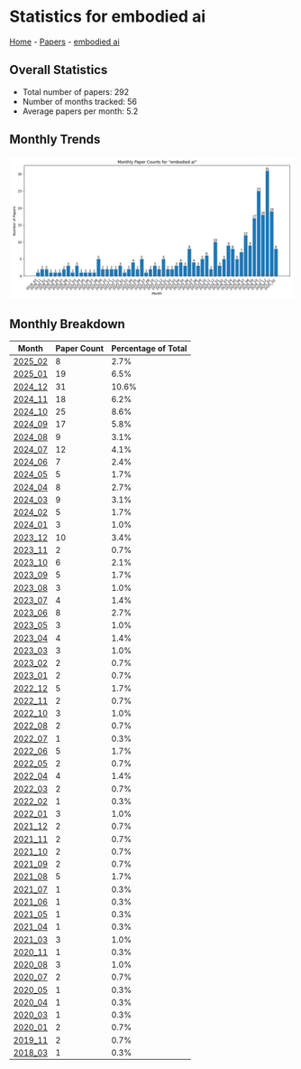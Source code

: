 # Statistics for embodied ai

[Home](https://lixin97.github.io/arXivRadar) - [Papers](https://lixin97.github.io/arXivRadar/papers) - [embodied ai](https://lixin97.github.io/arXivRadar/papers/embodied_ai)

## Overall Statistics

- Total number of papers: 292
- Number of months tracked: 56
- Average papers per month: 5.2

## Monthly Trends

![Monthly Paper Counts](monthly_stats.png)

## Monthly Breakdown

| Month | Paper Count | Percentage of Total |
| --- | --- | --- |
| [2025_02](./2025_02/papers_1.md) | 8 | 2.7% |
| [2025_01](./2025_01/papers_1.md) | 19 | 6.5% |
| [2024_12](./2024_12/papers_1.md) | 31 | 10.6% |
| [2024_11](./2024_11/papers_1.md) | 18 | 6.2% |
| [2024_10](./2024_10/papers_1.md) | 25 | 8.6% |
| [2024_09](./2024_09/papers_1.md) | 17 | 5.8% |
| [2024_08](./2024_08/papers_1.md) | 9 | 3.1% |
| [2024_07](./2024_07/papers_1.md) | 12 | 4.1% |
| [2024_06](./2024_06/papers_1.md) | 7 | 2.4% |
| [2024_05](./2024_05/papers_1.md) | 5 | 1.7% |
| [2024_04](./2024_04/papers_1.md) | 8 | 2.7% |
| [2024_03](./2024_03/papers_1.md) | 9 | 3.1% |
| [2024_02](./2024_02/papers_1.md) | 5 | 1.7% |
| [2024_01](./2024_01/papers_1.md) | 3 | 1.0% |
| [2023_12](./2023_12/papers_1.md) | 10 | 3.4% |
| [2023_11](./2023_11/papers_1.md) | 2 | 0.7% |
| [2023_10](./2023_10/papers_1.md) | 6 | 2.1% |
| [2023_09](./2023_09/papers_1.md) | 5 | 1.7% |
| [2023_08](./2023_08/papers_1.md) | 3 | 1.0% |
| [2023_07](./2023_07/papers_1.md) | 4 | 1.4% |
| [2023_06](./2023_06/papers_1.md) | 8 | 2.7% |
| [2023_05](./2023_05/papers_1.md) | 3 | 1.0% |
| [2023_04](./2023_04/papers_1.md) | 4 | 1.4% |
| [2023_03](./2023_03/papers_1.md) | 3 | 1.0% |
| [2023_02](./2023_02/papers_1.md) | 2 | 0.7% |
| [2023_01](./2023_01/papers_1.md) | 2 | 0.7% |
| [2022_12](./2022_12/papers_1.md) | 5 | 1.7% |
| [2022_11](./2022_11/papers_1.md) | 2 | 0.7% |
| [2022_10](./2022_10/papers_1.md) | 3 | 1.0% |
| [2022_08](./2022_08/papers_1.md) | 2 | 0.7% |
| [2022_07](./2022_07/papers_1.md) | 1 | 0.3% |
| [2022_06](./2022_06/papers_1.md) | 5 | 1.7% |
| [2022_05](./2022_05/papers_1.md) | 2 | 0.7% |
| [2022_04](./2022_04/papers_1.md) | 4 | 1.4% |
| [2022_03](./2022_03/papers_1.md) | 2 | 0.7% |
| [2022_02](./2022_02/papers_1.md) | 1 | 0.3% |
| [2022_01](./2022_01/papers_1.md) | 3 | 1.0% |
| [2021_12](./2021_12/papers_1.md) | 2 | 0.7% |
| [2021_11](./2021_11/papers_1.md) | 2 | 0.7% |
| [2021_10](./2021_10/papers_1.md) | 2 | 0.7% |
| [2021_09](./2021_09/papers_1.md) | 2 | 0.7% |
| [2021_08](./2021_08/papers_1.md) | 5 | 1.7% |
| [2021_07](./2021_07/papers_1.md) | 1 | 0.3% |
| [2021_06](./2021_06/papers_1.md) | 1 | 0.3% |
| [2021_05](./2021_05/papers_1.md) | 1 | 0.3% |
| [2021_04](./2021_04/papers_1.md) | 1 | 0.3% |
| [2021_03](./2021_03/papers_1.md) | 3 | 1.0% |
| [2020_11](./2020_11/papers_1.md) | 1 | 0.3% |
| [2020_08](./2020_08/papers_1.md) | 3 | 1.0% |
| [2020_07](./2020_07/papers_1.md) | 2 | 0.7% |
| [2020_05](./2020_05/papers_1.md) | 1 | 0.3% |
| [2020_04](./2020_04/papers_1.md) | 1 | 0.3% |
| [2020_03](./2020_03/papers_1.md) | 1 | 0.3% |
| [2020_01](./2020_01/papers_1.md) | 2 | 0.7% |
| [2019_11](./2019_11/papers_1.md) | 2 | 0.7% |
| [2018_03](./2018_03/papers_1.md) | 1 | 0.3% |
